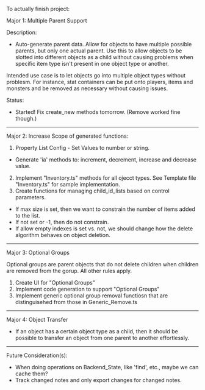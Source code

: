 To actually finish project:

Major 1: Multiple Parent Support

Description:

- Auto-generate parent data. Allow for objects to have multiple possible parents, but only one actual parent. Use this to allow objects to be slotted into different objects as a child without causing problems when specific item type isn't present in one object type or another.

Intended use case is to let objects go into multiple object types without problesm. For instance, stat containers can be put onto players, items and monsters and be removed as necessary without causing issues.

Status:

- Started! Fix create_new methods tomorrow. (Remove worked fine though.)

---

Major 2: Increase Scope of generated functions:

1. Property List Config - Set Values to number or string.

- Generate 'ia' methods to: increment, decrement, increase and decrease value.

2. Implement "Inventory.ts" methods for all ojecct types.
   See Template file "Inventory.ts" for sample implementation.
3. Create functions for managing child_id_lists based on control parameters.

- If max size is set, then we want to constrain the number of items added to the list.
- If not set or -1, then do not constrain.
- If allow empty indexes is set vs. not, we should change how the delete algorithm behaves on object deletion.

---

Major 3: Optional Groups

Optional groups are parent objects that do not delete children when children are removed from the gorup. All other rules apply.

1. Create UI for "Optional Groups"
2. Implement code generation to support "Optional Groups"
3. Implement generic optional group removal functiosn that are distinguisehed from those in Generic_Remove.ts

---

Major 4: Object Transfer

- If an object has a certain object type as a child, then it should be possible to transfer an object from one parent to another effortlessly.

---

Future Consideration(s):

- When doing operations on Backend_State, like 'find', etc., maybe we can cache them?
- Track changed notes and only export changes for changed notes.

